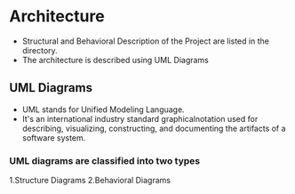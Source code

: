 # Architecture

 - Structural and Behavioral Description of the Project are listed in   the directory.
 - The architecture is described using UML Diagrams
## UML Diagrams
* UML stands for Unified Modeling Language.
* It's an international industry standard graphicalnotation used for describing, visualizing, constructing, and documenting the artifacts of a software system.
 ### UML diagrams are classified into two types
   1.Structure Diagrams
   2.Behavioral Diagrams
